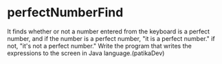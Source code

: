 # perfectNumberFind
It finds whether or not a number entered from the keyboard is a perfect number, 
and if the number is a perfect number, "it is a perfect number." if not, "it's not a perfect number." 
Write the program that writes the expressions to the screen in Java language.(patikaDev)
